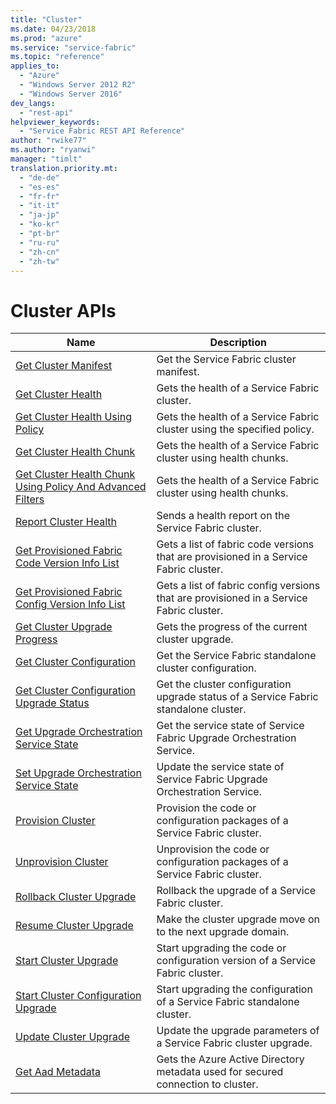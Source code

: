 ```yaml
---
title: "Cluster"
ms.date: 04/23/2018
ms.prod: "azure"
ms.service: "service-fabric"
ms.topic: "reference"
applies_to: 
  - "Azure"
  - "Windows Server 2012 R2"
  - "Windows Server 2016"
dev_langs: 
  - "rest-api"
helpviewer_keywords: 
  - "Service Fabric REST API Reference"
author: "rwike77"
ms.author: "ryanwi"
manager: "timlt"
translation.priority.mt: 
  - "de-de"
  - "es-es"
  - "fr-fr"
  - "it-it"
  - "ja-jp"
  - "ko-kr"
  - "pt-br"
  - "ru-ru"
  - "zh-cn"
  - "zh-tw"
---
```

# Cluster APIs

| Name | Description |
| --- | --- |
| [Get Cluster Manifest](sfclient-v62-api-getclustermanifest.md) | Get the Service Fabric cluster manifest.<br/> |
| [Get Cluster Health](sfclient-v62-api-getclusterhealth.md) | Gets the health of a Service Fabric cluster.<br/> |
| [Get Cluster Health Using Policy](sfclient-v62-api-getclusterhealthusingpolicy.md) | Gets the health of a Service Fabric cluster using the specified policy.<br/> |
| [Get Cluster Health Chunk](sfclient-v62-api-getclusterhealthchunk.md) | Gets the health of a Service Fabric cluster using health chunks.<br/> |
| [Get Cluster Health Chunk Using Policy And Advanced Filters](sfclient-v62-api-getclusterhealthchunkusingpolicyandadvancedfilters.md) | Gets the health of a Service Fabric cluster using health chunks.<br/> |
| [Report Cluster Health](sfclient-v62-api-reportclusterhealth.md) | Sends a health report on the Service Fabric cluster.<br/> |
| [Get Provisioned Fabric Code Version Info List](sfclient-v62-api-getprovisionedfabriccodeversioninfolist.md) | Gets a list of fabric code versions that are provisioned in a Service Fabric cluster.<br/> |
| [Get Provisioned Fabric Config Version Info List](sfclient-v62-api-getprovisionedfabricconfigversioninfolist.md) | Gets a list of fabric config versions that are provisioned in a Service Fabric cluster.<br/> |
| [Get Cluster Upgrade Progress](sfclient-v62-api-getclusterupgradeprogress.md) | Gets the progress of the current cluster upgrade.<br/> |
| [Get Cluster Configuration](sfclient-v62-api-getclusterconfiguration.md) | Get the Service Fabric standalone cluster configuration.<br/> |
| [Get Cluster Configuration Upgrade Status](sfclient-v62-api-getclusterconfigurationupgradestatus.md) | Get the cluster configuration upgrade status of a Service Fabric standalone cluster.<br/> |
| [Get Upgrade Orchestration Service State](sfclient-v62-api-getupgradeorchestrationservicestate.md) | Get the service state of Service Fabric Upgrade Orchestration Service.<br/> |
| [Set Upgrade Orchestration Service State](sfclient-v62-api-setupgradeorchestrationservicestate.md) | Update the service state of Service Fabric Upgrade Orchestration Service.<br/> |
| [Provision Cluster](sfclient-v62-api-provisioncluster.md) | Provision the code or configuration packages of a Service Fabric cluster.<br/> |
| [Unprovision Cluster](sfclient-v62-api-unprovisioncluster.md) | Unprovision the code or configuration packages of a Service Fabric cluster.<br/> |
| [Rollback Cluster Upgrade](sfclient-v62-api-rollbackclusterupgrade.md) | Rollback the upgrade of a Service Fabric cluster.<br/> |
| [Resume Cluster Upgrade](sfclient-v62-api-resumeclusterupgrade.md) | Make the cluster upgrade move on to the next upgrade domain.<br/> |
| [Start Cluster Upgrade](sfclient-v62-api-startclusterupgrade.md) | Start upgrading the code or configuration version of a Service Fabric cluster.<br/> |
| [Start Cluster Configuration Upgrade](sfclient-v62-api-startclusterconfigurationupgrade.md) | Start upgrading the configuration of a Service Fabric standalone cluster.<br/> |
| [Update Cluster Upgrade](sfclient-v62-api-updateclusterupgrade.md) | Update the upgrade parameters of a Service Fabric cluster upgrade.<br/> |
| [Get Aad Metadata](sfclient-v62-api-getaadmetadata.md) | Gets the Azure Active Directory metadata used for secured connection to cluster.<br/> |

